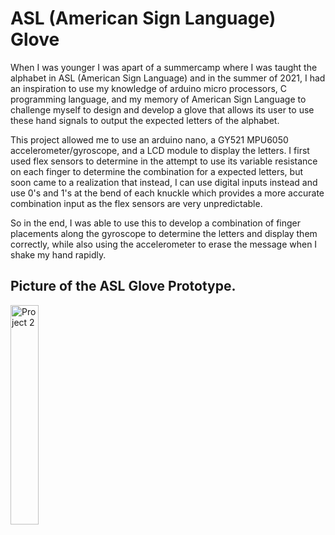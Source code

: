 # ASL (American Sign Language) Glove

When I was younger I was apart of a summercamp where I was taught the alphabet in ASL (American Sign Language) and in the summer of 2021, I had an inspiration to use my knowledge of arduino micro processors, C programming language, and my memory of American Sign Language to challenge myself to design and develop a glove that allows its user to use these hand signals to output the expected letters of the alphabet.

This project allowed me to use an arduino nano, a GY521 MPU6050 accelerometer/gyroscope, and a LCD module to display the letters.
I first used flex sensors to determine in the attempt to use its variable resistance on each finger to determine the combination for a expected letters, but soon came to a realization that instead, I can use digital inputs instead and use 0's and 1's at the bend of each knuckle which provides a more accurate combination input as the flex sensors are very unpredictable.

So in the end, I was able to use this to develop a combination of finger placements along the gyroscope to determine the letters and display them correctly, while also using the accelerometer to erase the message when I shake my hand rapidly.
<!--
<img src="https://github.com/user-attachments/assets/bc800d42-9adb-4809-be05-e38c3c93ba8e" alt="Project 2" style="width:30%; height:auto;">
![image(1)](https://github.com/user-attachments/assets/f880b5e6-2788-4496-b092-7125fbbaed09)
![image(2)](https://github.com/user-attachments/assets/6273ce74-02b9-4fa0-beaa-7033ea060721)
![image(3)](https://github.com/user-attachments/assets/314c030d-0c0a-4a4a-beb4-09ce89c00d66)
![image(4)](https://github.com/user-attachments/assets/be20855d-7166-431e-89bf-32c3756bcbcc)
![image(5)](https://github.com/user-attachments/assets/8422ddc5-5532-44f9-9815-91e6bd85c082)
![image](https://github.com/user-attachments/assets/51b997f4-8c57-42fc-bdbe-be575b2d8972)
-->
## Picture of the ASL Glove Prototype.
<img src="https://github.com/user-attachments/assets/e441385b-d8f0-4e1b-9706-6823a24ae4e1" alt="Project 2" style="width:30%; height:auto;">
